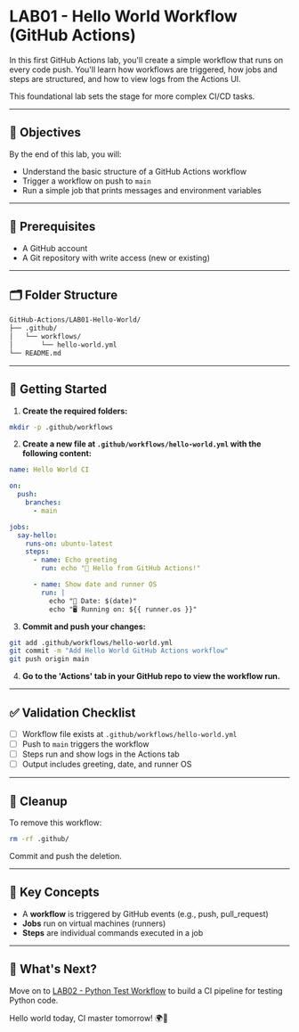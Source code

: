 # LAB01 - Hello World Workflow (GitHub Actions)

In this first GitHub Actions lab, you'll create a simple workflow that runs on every code push. You'll learn how workflows are triggered, how jobs and steps are structured, and how to view logs from the Actions UI.

This foundational lab sets the stage for more complex CI/CD tasks.

---

## 🎯 Objectives

By the end of this lab, you will:
- Understand the basic structure of a GitHub Actions workflow
- Trigger a workflow on push to `main`
- Run a simple job that prints messages and environment variables

---

## 🧰 Prerequisites

- A GitHub account
- A Git repository with write access (new or existing)

---

## 🗂️ Folder Structure

```bash
GitHub-Actions/LAB01-Hello-World/
├── .github/
│   └── workflows/
│       └── hello-world.yml
└── README.md
```

---

## 🚀 Getting Started

1. **Create the required folders:**
```bash
mkdir -p .github/workflows
```

2. **Create a new file at `.github/workflows/hello-world.yml` with the following content:**
```yaml
name: Hello World CI

on:
  push:
    branches:
      - main

jobs:
  say-hello:
    runs-on: ubuntu-latest
    steps:
      - name: Echo greeting
        run: echo "👋 Hello from GitHub Actions!"

      - name: Show date and runner OS
        run: |
          echo "📅 Date: $(date)"
          echo "🖥️ Running on: ${{ runner.os }}"
```

3. **Commit and push your changes:**
```bash
git add .github/workflows/hello-world.yml
git commit -m "Add Hello World GitHub Actions workflow"
git push origin main
```

4. **Go to the 'Actions' tab in your GitHub repo to view the workflow run.**

---

## ✅ Validation Checklist

- [ ] Workflow file exists at `.github/workflows/hello-world.yml`
- [ ] Push to `main` triggers the workflow
- [ ] Steps run and show logs in the Actions tab
- [ ] Output includes greeting, date, and runner OS

---

## 🧹 Cleanup
To remove this workflow:
```bash
rm -rf .github/
```
Commit and push the deletion.

---

## 🧠 Key Concepts

- A **workflow** is triggered by GitHub events (e.g., push, pull_request)
- **Jobs** run on virtual machines (runners)
- **Steps** are individual commands executed in a job

---

## 🔁 What's Next?
Move on to [LAB02 - Python Test Workflow](../LAB02-Python-Test-Workflow/) to build a CI pipeline for testing Python code.

Hello world today, CI master tomorrow! 🌍🚀